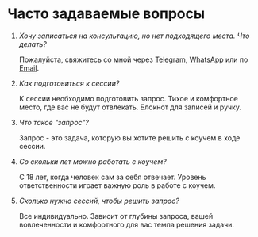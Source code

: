 # Часто задаваемые вопросы

1.  _Хочу записаться на консультацию, но нет подходящего места. Что делать?_

    Пожалуйста, свяжитесь со мной через [Telegram](https://t.me/dariaklover), [WhatsApp](https://wa.me/+46738540708) или по [Email](mailto:dariaklover@gmail.com).

2.  _Как подготовиться к сессии?_

    К сессии необходимо подготовить запрос. Тихое и комфортное место, где вас не будут отвлекать. Блокнот для записей и ручку.

3.  _Что такое "запрос"?_

    Запрос - это задача, которую вы хотите решить с коучем в ходе сессии.

4.  _Со скольки лет можно работать с коучем?_

    С 18 лет, когда человек сам за себя отвечает. Уровень ответственности играет важную роль в работе с коучем.

5.  _Сколько нужно сессий, чтобы решить запрос?_

    Все индивидуально. Зависит от глубины запроса, вашей вовлеченности и комфортного для вас темпа решения задачи.
